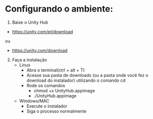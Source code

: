 # Configurando o ambiente:

1. Baixe o Unity Hub
- https://unity.com/pt/download

ou 
- https://unity.com/download

2. Faça a instalação
   - Linux
     - Abra o terminal(ctrl + alt + T)
     - Acesse sua pasta de downloads (ou a pasta onde você fez o download do instalador) utilizando o comando cd
     - Rode os comandos
       - chmod +x UnityHub.appimage
       - ./UnityHub.appimage
   - Windows/MAC
     - Execute o instalador
     - Siga o processo normalmente
